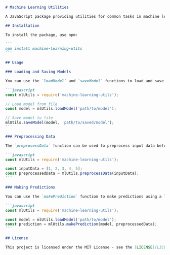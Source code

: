 ````markdown
# Machine Learning Utilities

A JavaScript package providing utilities for common tasks in machine learning.

## Installation

To install the package, use npm:

```
npm install machine-learning-utils
```

## Usage

### Loading and Saving Models

You can use the `loadModel` and `saveModel` functions to load and save machine learning models, respectively. Example:

```javascript
const mlUtils = require('machine-learning-utils');

// Load model from file
const model = mlUtils.loadModel('path/to/model');

// Save model to file
mlUtils.saveModel(model, 'path/to/saved/model');
```

### Preprocessing Data

The `preprocessData` function can be used to preprocess input data before making predictions. Example:

```javascript
const mlUtils = require('machine-learning-utils');

const inputData = [1, 2, 3, 4, 5];
const preprocessedData = mlUtils.preprocessData(inputData);
```

### Making Predictions

You can use the `makePrediction` function to make predictions using a loaded machine learning model. Example:

```javascript
const mlUtils = require('machine-learning-utils');

const model = mlUtils.loadModel('path/to/model');
const prediction = mlUtils.makePrediction(model, preprocessedData);
```

## License

This project is licensed under the MIT License - see the [LICENSE](LICENSE) file for details.
